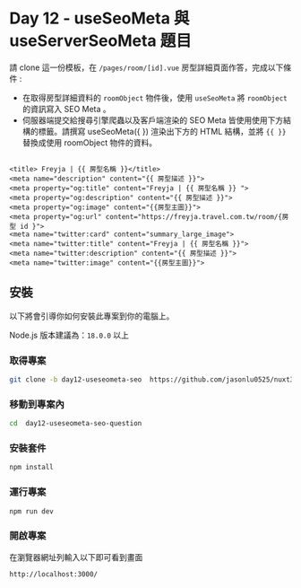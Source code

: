 # Day 12 - useSeoMeta 與 useServerSeoMeta 題目

請 clone 這一份模板，在 `/pages/room/[id].vue` 房型詳細頁面作答，完成以下條件 :

- 在取得房型詳細資料的 `roomObject` 物件後，使用 `useSeoMeta` 將 `roomObject` 的資訊寫入 SEO Meta 。
- 伺服器端提交給搜尋引擎爬蟲以及客戶端渲染的 SEO Meta 皆使用使用下方結構的標籤。請撰寫 useSeoMeta({ }) 渲染出下方的 HTML 結構，並將 `{{ }}` 替換成使用 roomObject 物件的資料。

```

<title> Freyja | {{ 房型名稱 }}</title>
<meta name="description" content="{{ 房型描述 }}">
<meta property="og:title" content="Freyja | {{ 房型名稱 }} ">
<meta property="og:description" content="{{ 房型描述 }}">
<meta property="og:image" content="{{房型主圖}}">
<meta property="og:url" content="https://freyja.travel.com.tw/room/{房型 id }">
<meta name="twitter:card" content="summary_large_image">
<meta name="twitter:title" content="Freyja | {{ 房型名稱 }}">
<meta name="twitter:description" content="{{ 房型描述 }}">
<meta name="twitter:image" content="{{房型主圖}}">
```

## 安裝

以下將會引導你如何安裝此專案到你的電腦上。

Node.js 版本建議為：`18.0.0` 以上

### 取得專案

```bash
git clone -b day12-useseometa-seo  https://github.com/jasonlu0525/nuxt3-live-question.git day12-useseometa-seo-question
```

### 移動到專案內

```bash
cd  day12-useseometa-seo-question
```

### 安裝套件

```bash
npm install
```

### 運行專案

```bash
npm run dev
```

### 開啟專案

在瀏覽器網址列輸入以下即可看到畫面

```bash
http://localhost:3000/
```
